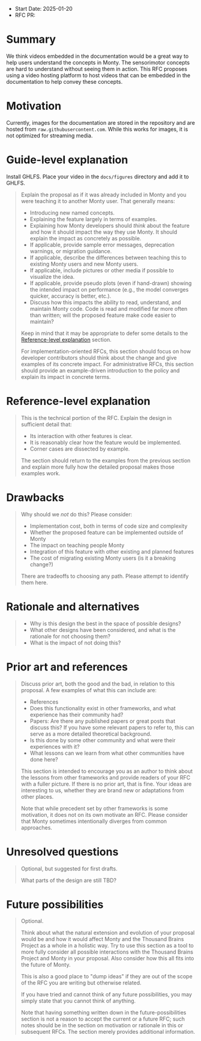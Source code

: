 - Start Date: 2025-01-20
- RFC PR:

# Summary
[summary]: #summary

We think videos embedded in the documentation would be a great way to help users understand the concepts in Monty.
The sensorimotor concepts are hard to understand without seeing them in action.
This RFC proposes using a video hosting platform to host videos that can be embedded in the documentation to help convey these concepts.

# Motivation
[motivation]: #motivation

Currently, images for the documentation are stored in the repository and are hosted from `raw.githubusercontent.com`.  While this works for images, it is not optimized for streaming media.


# Guide-level explanation
[guide-level-explanation]: #guide-level-explanation

Install GHLFS.
Place your video in the `docs/figures` directory and add it to GHLFS.

> Explain the proposal as if it was already included in Monty and you were teaching it to another Monty user. That generally means:
> 
> - Introducing new named concepts.
> - Explaining the feature largely in terms of examples.
> - Explaining how Monty developers should *think* about the feature and how it should impact the way they use Monty. It should explain the impact as concretely as possible.
> - If applicable, provide sample error messages, deprecation warnings, or migration guidance.
> - If applicable, describe the differences between teaching this to existing Monty users and new Monty users.
> - If applicable, include pictures or other media if possible to visualize the idea.
> - If applicable, provide pseudo plots (even if hand-drawn) showing the intended impact on performance (e.g., the model converges quicker, accuracy is better, etc.).
> - Discuss how this impacts the ability to read, understand, and maintain Monty code. Code is read and modified far more often than written; will the proposed feature make code easier to maintain?
> 
> Keep in mind that it may be appropriate to defer some details to the [Reference-level explanation](#reference-level-explanation) section. 
> 
> For implementation-oriented RFCs, this section should focus on how developer contributors should think about the change and give examples of its concrete impact. For administrative RFCs, this section should provide an example-driven introduction to the policy and explain its impact in concrete terms.

# Reference-level explanation
[reference-level-explanation]: #reference-level-explanation

> This is the technical portion of the RFC. Explain the design in sufficient detail that:
> 
> - Its interaction with other features is clear.
> - It is reasonably clear how the feature would be implemented.
> - Corner cases are dissected by example.
> 
> The section should return to the examples from the previous section and explain more fully how the detailed proposal makes those examples work.

# Drawbacks
[drawbacks]: #drawbacks

> Why should we *not* do this? Please consider:
> 
> - Implementation cost, both in terms of code size and complexity
> - Whether the proposed feature can be implemented outside of Monty
> - The impact on teaching people Monty
> - Integration of this feature with other existing and planned features
> - The cost of migrating existing Monty users (is it a breaking change?)
> 
> There are tradeoffs to choosing any path. Please attempt to identify them here.

# Rationale and alternatives
[rationale-and-alternatives]: #rationale-and-alternatives

> - Why is this design the best in the space of possible designs?
> - What other designs have been considered, and what is the rationale for not choosing them?
> - What is the impact of not doing this?

# Prior art and references
[prior-art-and-references]: #prior-art-and-references

> Discuss prior art, both the good and the bad, in relation to this proposal.
> A few examples of what this can include are:
> 
> - References
> - Does this functionality exist in other frameworks, and what experience has their community had?
> - Papers: Are there any published papers or great posts that discuss this? If you have some relevant papers to refer to, this can serve as a more detailed theoretical background.
> - Is this done by some other community and what were their experiences with it?
> - What lessons can we learn from what other communities have done here?
> 
> This section is intended to encourage you as an author to think about the lessons from other frameworks and provide readers of your RFC with a fuller picture.
> If there is no prior art, that is fine. Your ideas are interesting to us, whether they are brand new or adaptations from other places.
> 
> Note that while precedent set by other frameworks is some motivation, it does not on its own motivate an RFC.
> Please consider that Monty sometimes intentionally diverges from common approaches.

# Unresolved questions
[unresolved-questions]: #unresolved-questions

> Optional, but suggested for first drafts. 
> 
> What parts of the design are still TBD?

# Future possibilities
[future-possibilities]: #future-possibilities

> Optional. 
> 
> Think about what the natural extension and evolution of your proposal would
> be and how it would affect Monty and the Thousand Brains Project as a whole in a holistic way. 
> Try to use this section as a tool to more fully consider all possible
> interactions with the Thousand Brains Project and Monty in your proposal.
> Also consider how this all fits into the future of Monty.
> 
> This is also a good place to "dump ideas" if they are out of the scope of the
> RFC you are writing but otherwise related.
> 
> If you have tried and cannot think of any future possibilities,
> you may simply state that you cannot think of anything.
> 
> Note that having something written down in the future-possibilities section
> is not a reason to accept the current or a future RFC; such notes should be
> in the section on motivation or rationale in this or subsequent RFCs.
> The section merely provides additional information.